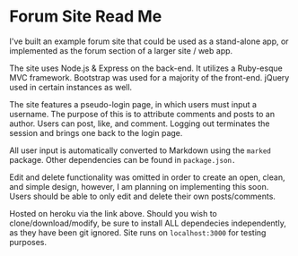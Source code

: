 # Forum Site Read Me

I've built an example forum site that could be used as a stand-alone app, or implemented as the forum section of a larger site / web app.

The site uses Node.js & Express on the back-end. It utilizes a Ruby-esque MVC framework. Bootstrap was used for a majority of the front-end. jQuery used in certain instances as well.

The site features a pseudo-login page, in which users must input a username. The purpose of this is to attribute comments and posts to an author. Users can post, like, and comment. Logging out terminates the session and brings one back to the login page.

All user input is automatically converted to Markdown using the `marked` package. Other dependencies can be found in `package.json.`

Edit and delete functionality was omitted in order to create an open, clean, and simple design, however, I am planning on implementing this soon. Users should be able to only edit and delete their own posts/comments.

Hosted on heroku via the link above. Should you wish to clone/download/modify, be sure to install ALL dependecies independently, as they have been git ignored. Site runs on `localhost:3000` for testing purposes.
